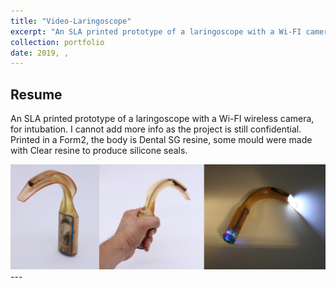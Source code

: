 ```yaml
---
title: "Video-Laringoscope"
excerpt: "An SLA printed prototype of a laringoscope with a Wi-FI camera, for intubation."
collection: portfolio
date: 2019, ,
---
```


## Resume

An SLA printed prototype of a laringoscope with a Wi-FI wireless camera, for intubation. I cannot add more info as the project is still confidential. Printed in a Form2, the body is Dental SG resine, some mould were made with Clear resine to produce silicone seals.

<img src="/images/laringo.png" width="750">
---





